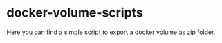 # docker-volume-scripts

Here you can find a simple script to export a docker volume as zip folder.
